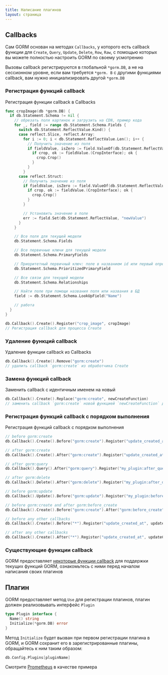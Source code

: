 ```yaml
---
title: Написание плагинов
layout: страница
---
```


## Callbacks

Сам GORM основан на методах `Callbacks`, у которого есть callback функции для `Create`, `Query`, `Update`, `Delete`, `Row`, `Raw`, с помощью которых вы можете полностью настроить GORM по своему усмотрению

Вызовы callback регистрируются в глобальной `*gorm.DB`, а не на сессионном уровне, если вам требуется `*gorm. B` с другими функциями callback, вам нужно инициализировать другой `*gorm.DB`

### Регистрация функций callback

Регистрация функции callback в Callbacks

```go
func cropImage(db *gorm.DB) {
  if db.Statement.Schema != nil {
    // обрезать поля картинок и загрузить на CDN, пример кода
    for _, field := range db.Statement.Schema.Fields {
      switch db.Statement.ReflectValue.Kind() {
      case reflect.Slice, reflect.Array:
        for i := 0; i < db.Statement.ReflectValue.Len(); i++ {
          // Получить значение из поля
          if fieldValue, isZero := field.ValueOf(db.Statement.ReflectValue.Index(i)); !isZero {
            if crop, ok := fieldValue.(CropInterface); ok {
              crop.Crop()
            }
          }
        }
      case reflect.Struct:
        // Получить значение из поля
        if fieldValue, isZero := field.ValueOf(db.Statement.ReflectValue); !isZero {
          if crop, ok := fieldValue.(CropInterface); ok {
            crop.Crop()
          }
        }

        // Установить значение в поле
        err := field.Set(db.Statement.ReflectValue, "newValue")
      }
    }

    // Все поля для текущей модели
    db.Statement.Schema.Fields

    // Все первичные ключи для текущей модели
    db.Statement.Schema.PrimaryFields

    // Приоритетный первичный ключ: поле в названием id или первый определенный первичный ключ
    db.Statement.Schema.PrioritizedPrimaryField

    // Все связи для текущей модели
    db.Statement.Schema.Relationships

    // Найти поле при помощи названия поля или названия в БД
    field := db.Statement.Schema.LookUpField("Name")

    // работа
  }
}

db.Callback().Create().Register("crop_image", cropImage)
// Регистрация callback для процесса Create
```

### Удаление функций callback

Удаление функции callback из Callbacks

```go
db.Callback().Create().Remove("gorm:create")
// удалить callback `gorm:create` из обработчика Create
```

### Замена функций callback

Заменить callback с идентичным именем на новый

```go
db.Callback().Create().Replace("gorm:create", newCreateFunction)
// заменить callback `gorm:create` новой функцией `newCreateFunction` для обработчика Create
```

### Регистрация функций callback с порядком выполнения

Регистрация функций callback с порядком выполнения

```go
// before gorm:create
db.Callback().Create().Before("gorm:create").Register("update_created_at", updateCreated)

// after gorm:create
db.Callback().Create().After("gorm:create").Register("update_created_at", updateCreated)

// after gorm:query
db.Callback().Query().After("gorm:query").Register("my_plugin:after_query", afterQuery)

// after gorm:delete
db.Callback().Delete().After("gorm:delete").Register("my_plugin:after_delete", afterDelete)

// before gorm:update
db.Callback().Update().Before("gorm:update").Register("my_plugin:before_update", beforeUpdate)

// before gorm:create and after gorm:before_create
db.Callback().Create().Before("gorm:create").After("gorm:before_create").Register("my_plugin:before_create", beforeCreate)

// before any other callbacks
db.Callback().Create().Before("*").Register("update_created_at", updateCreated)

// after any other callbacks
db.Callback().Create().After("*").Register("update_created_at", updateCreated)
```

### Существующие функции callback

GORM предоставляет [некоторые функции callback](https://github.com/go-gorm/gorm/blob/master/callbacks/callbacks.go) для поддержки текущих функций GORM, ознакомьтесь с ними перед началом написания своих плагинов

## Плагин

GORM предоставляет метод `Use` для регистрации плагинов, плагин должен реализовывать интерфейс `Plugin`

```go
type Plugin interface {
  Name() string
  Initialize(*gorm.DB) error
}
```

Метод `Initialize` будет вызван при первом регистрации плагина в GORM, и GORM сохранит его в зарегистрированные плагины, обращайтесь к ним таким образом:

```go
db.Config.Plugins[pluginName]
```

Смотрите [Prometheus](prometheus.html) в качестве примера
